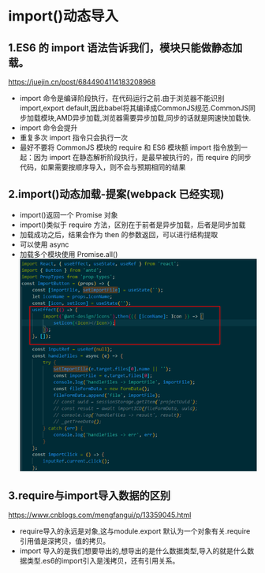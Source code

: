 # import()动态导入

## 1.ES6 的 import 语法告诉我们，模块只能做静态加载。
https://juejin.cn/post/6844904114183208968

-   import 命令是编译阶段执行，在代码运行之前.由于浏览器不能识别import,export default,因此babel将其编译成CommonJS规范.CommonJS同步加载模块,AMD异步加载,浏览器需要异步加载,同步的话就是网速快加载快.
-   import 命令会提升
-   重复多次 import 指令只会执行一次
-   最好不要将 CommonJS 模块的 require 和 ES6 模块额 import 指令放到一起：因为 import 在静态解析阶段执行，是最早被执行的，而 require 的同步代码，如果需要按顺序导入，则不会与预期相同的结果

## 2.import()动态加载-提案(webpack 已经实现)

-   import()返回一个 Promise 对象
-   import()类似于 require 方法，区别在于前者是异步加载，后者是同步加载
-   加载成功之后，结果会作为 then 的参数返回，可以进行结构提取
-   可以使用 async
-   加载多个模块使用 Promise.all()
    ![](img/%E5%8A%A8%E6%80%81%E5%8A%A0%E8%BD%BD.png)

## 3.require与import导入数据的区别
https://www.cnblogs.com/mengfangui/p/13359045.html
- require导入的永远是对象,这与module.export 默认为一个对象有关.require引用值是深拷贝，值的拷贝。
- import 导入的是我们想要导出的,想导出的是什么数据类型,导入的就是什么数据类型.es6的import引入是浅拷贝，还有引用关系。